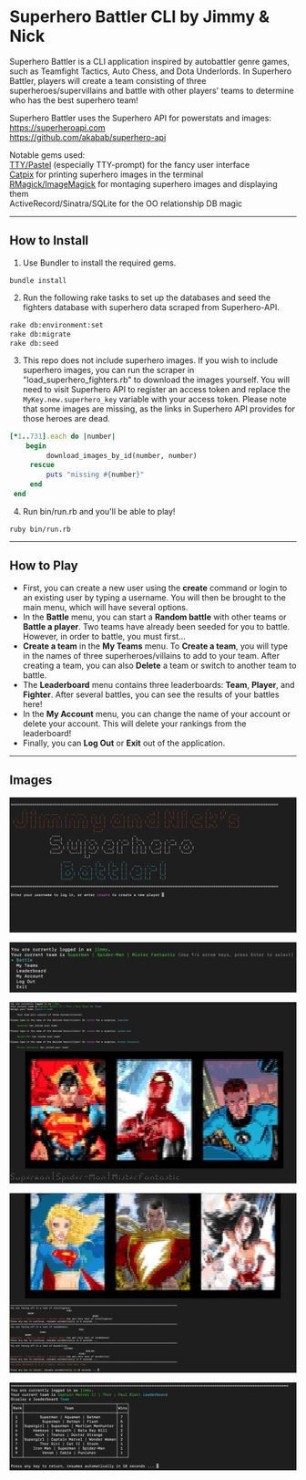 Superhero Battler CLI by Jimmy & Nick
========================

Superhero Battler is a CLI application inspired by autobattler genre games, such as Teamfight Tactics, Auto Chess, and Dota Underlords. In Superhero Battler, players will create a team consisting of three superheroes/supervillains and battle with other players' teams to determine who has the best superhero team!

Superhero Battler uses the Superhero API for powerstats and images:  
https://superheroapi.com  
https://github.com/akabab/superhero-api

Notable gems used:  
[TTY/Pastel](https://ttytoolkit.org/) (especially TTY-prompt) for the fancy user interface  
[Catpix](https://github.com/pazdera/catpix) for printing superhero images in the terminal  
[RMagick/ImageMagick](https://github.com/rmagick/rmagick) for montaging superhero images and displaying them  
ActiveRecord/Sinatra/SQLite for the OO relationship DB magic  

---

## How to Install

1. Use Bundler to install the required gems.
```
bundle install
```
2. Run the following rake tasks to set up the databases and seed the fighters database with superhero data scraped from Superhero-API.
```
rake db:environment:set
rake db:migrate
rake db:seed
```
3. This repo does not include superhero images. If you wish to include superhero images, you can run the scraper in "load_superhero_fighters.rb" to download the images yourself. You will need to visit Superhero API to register an access token and replace the ```MyKey.new.superhero_key``` variable with your access token. Please note that some images are missing, as the links in Superhero API provides for those heroes are dead. 
```ruby
[*1..731].each do |number|
    begin
         download_images_by_id(number, number)
     rescue
         puts "missing #{number}"
     end         
 end
```
4. Run bin/run.rb and you'll be able to play! 
```
ruby bin/run.rb
```
---
## How to Play

- First, you can create a new user using the **create** command or login to an existing user by typing a username. You will then be brought to the main menu, which will have several options.
- In the **Battle** menu, you can start a **Random battle** with other teams or **Battle a player**. Two teams have already been seeded for you to battle. However, in order to battle, you must first...
- **Create a team** in the **My Teams** menu. To **Create a team**, you will type in the names of three superheroes/villains to add to your team. After creating a team, you can also **Delete** a team or switch to another team to battle.
- The **Leaderboard** menu contains three leaderboards: **Team**, **Player**, and **Fighter**. After several battles, you can see the results of your battles here!
- In the **My Account** menu, you can change the name of your account or delete your account. This will delete your rankings from the leaderboard!
- Finally, you can **Log Out** or **Exit** out of the application.

---
## Images
![Title Screen](./screenshots/title-screen.png)

![Main Menu](./screenshots/main-menu.png)

![Team Creation](./screenshots/team-creation.png)

![Team Battle](./screenshots/team-battle.png)

![Leaderboards](./screenshots/leaderboard.png)

